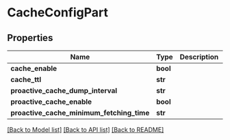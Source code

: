 # CacheConfigPart

## Properties
Name | Type | Description | Notes
------------ | ------------- | ------------- | -------------
**cache_enable** | **bool** |  | [optional] 
**cache_ttl** | **str** |  | [optional] 
**proactive_cache_dump_interval** | **str** |  | [optional] 
**proactive_cache_enable** | **bool** |  | [optional] 
**proactive_cache_minimum_fetching_time** | **str** |  | [optional] 

[[Back to Model list]](../README.md#documentation-for-models) [[Back to API list]](../README.md#documentation-for-api-endpoints) [[Back to README]](../README.md)


